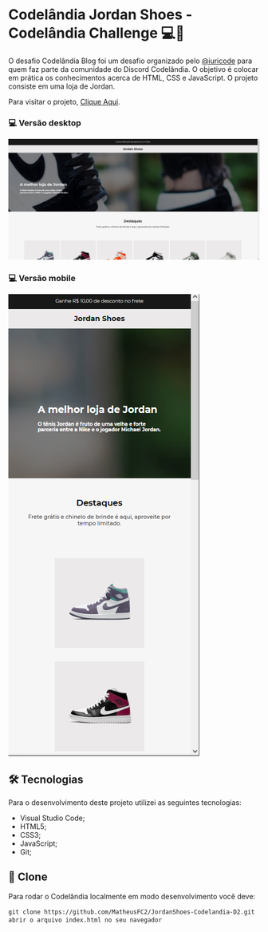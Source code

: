 # Codelândia Jordan Shoes - Codelândia Challenge 💻💙

O desafio Codelândia Blog foi um desafio organizado pelo <a href="https://github.com/iuricode">@iuricode</a> para quem faz parte da comunidade do Discord Codelândia. O objetivo é colocar em prática os conhecimentos acerca de HTML, CSS e JavaScript. 
O projeto consiste em uma loja de Jordan.

Para visitar o projeto, <a href="https://jordan-shoes-codelandia-d2.vercel.app/">Clique Aqui</a>.

### 💻 Versão desktop
![](https://raw.githubusercontent.com/MatheusFC2/JordanShoes-Codelandia-D2/master/images/img-readmeweb.png)


### 💻 Versão mobile
![](https://raw.githubusercontent.com/MatheusFC2/JordanShoes-Codelandia-D2/master/images/img-readmeresponsividade.png)

## 🛠 Tecnologias
Para o desenvolvimento deste projeto utilizei as seguintes tecnologias:
<ul>
  <li>Visual Studio Code;</li>
  <li>HTML5;</li>
  <li>CSS3;</li>
  <li>JavaScript;</li>
  <li>Git;</li>
</ul>

## 💾 Clone
Para rodar o Codelândia localmente em modo desenvolvimento você deve:
```
git clone https://github.com/MatheusFC2/JordanShoes-Codelandia-D2.git
abrir o arquivo index.html no seu navegador
```
